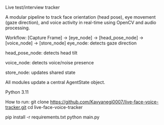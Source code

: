 Live test/interview tracker

A modular pipeline to track face orientation (head pose), eye movement (gaze direction), and voice activity in real-time using OpenCV and audio processing.

Workflow:
[Capture Frame] → [eye_node] → [head_pose_node] → [voice_node] → [store_node]
eye_node: detects gaze direction

head_pose_node: detects head tilt

voice_node: detects voice/noise presence

store_node: updates shared state

All modules update a central AgentState object.

Python 3.11

How to run:
git clone https://github.com/Kavyanegi0007/live-face-voice-tracker.git
cd live-face-voice-tracker

pip install -r requirements.txt
python main.py
